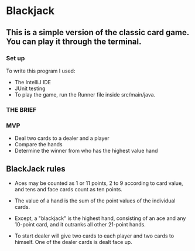 # Blackjack

## This is a simple version of the classic card game. You can play it through the terminal.

### Set up
To write this program I used:
* The IntelliJ IDE
* JUnit testing
* To play the game, run the Runner file inside src/main/java.

### THE BRIEF
### MVP
* Deal two cards to a dealer and a player
* Compare the hands
* Determine the winner from who has the highest value hand

## BlackJack rules
* Aces may be counted as 1 or 11 points, 2 to 9 according to card value, and tens and face cards count as ten points.

* The value of a hand is the sum of the point values of the individual cards.

* Except, a "blackjack" is the highest hand, consisting of an ace and any 10-point card, and it outranks all other 21-point hands.

* To start dealer will give two cards to each player and two cards to himself. One of the dealer cards is dealt face up.

